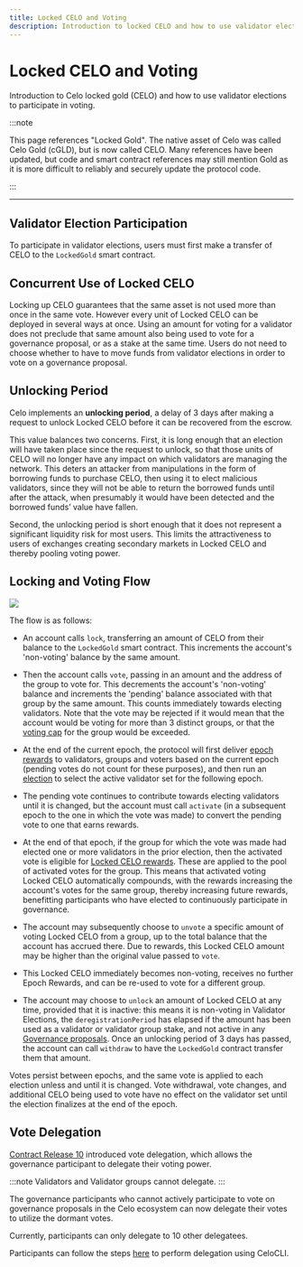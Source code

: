 ```yaml
---
title: Locked CELO and Voting
description: Introduction to locked CELO and how to use validator elections to participate in voting.
---
```


# Locked CELO and Voting

Introduction to Celo locked gold (CELO) and how to use validator elections to participate in voting.

:::note

This page references "Locked Gold". The native asset of Celo was called Celo Gold (cGLD), but is now called CELO. Many references have been updated, but code and smart contract references may still mention Gold as it is more difficult to reliably and securely update the protocol code.

:::

---

## Validator Election Participation

To participate in validator elections, users must first make a transfer of CELO to the `LockedGold` smart contract.

## Concurrent Use of Locked CELO

Locking up CELO guarantees that the same asset is not used more than once in the same vote. However every unit of Locked CELO can be deployed in several ways at once. Using an amount for voting for a validator does not preclude that same amount also being used to vote for a governance proposal, or as a stake at the same time. Users do not need to choose whether to have to move funds from validator elections in order to vote on a governance proposal.

## Unlocking Period

Celo implements an **unlocking period**, a delay of 3 days after making a request to unlock Locked CELO before it can be recovered from the escrow.

This value balances two concerns. First, it is long enough that an election will have taken place since the request to unlock, so that those units of CELO will no longer have any impact on which validators are managing the network. This deters an attacker from manipulations in the form of borrowing funds to purchase CELO, then using it to elect malicious validators, since they will not be able to return the borrowed funds until after the attack, when presumably it would have been detected and the borrowed funds’ value have fallen.

Second, the unlocking period is short enough that it does not represent a significant liquidity risk for most users. This limits the attractiveness to users of exchanges creating secondary markets in Locked CELO and thereby pooling voting power.

## Locking and Voting Flow

![](https://storage.googleapis.com/celo-website/docs/locked-gold-flow.jpg)

The flow is as follows:

- An account calls `lock`, transferring an amount of CELO from their balance to the `LockedGold` smart contract. This increments the account's 'non-voting' balance by the same amount.

- Then the account calls `vote`, passing in an amount and the address of the group to vote for. This decrements the account's 'non-voting' balance and increments the 'pending' balance associated with that group by the same amount. This counts immediately towards electing validators. Note that the vote may be rejected if it would mean that the account would be voting for more than 3 distinct groups, or that the [voting cap](/what-is-celo/about-celo-l1/protocol/pos/validator-elections#group-voting-caps) for the group would be exceeded.

- At the end of the current epoch, the protocol will first deliver [epoch rewards](/what-is-celo/about-celo-l1/protocol/pos/epoch-rewards) to validators, groups and voters based on the current epoch (pending votes do not count for these purposes), and then run an [election](/what-is-celo/about-celo-l1/protocol/pos/validator-elections) to select the active validator set for the following epoch.

- The pending vote continues to contribute towards electing validators until it is changed, but the account must call `activate` (in a subsequent epoch to the one in which the vote was made) to convert the pending vote to one that earns rewards.

- At the end of that epoch, if the group for which the vote was made had elected one or more validators in the prior election, then the activated vote is eligible for [Locked CELO rewards](/what-is-celo/about-celo-l1/protocol/pos/epoch-rewards-locked-gold). These are applied to the pool of activated votes for the group. This means that activated voting Locked CELO automatically compounds, with the rewards increasing the account's votes for the same group, thereby increasing future rewards, benefitting participants who have elected to continuously participate in governance.

- The account may subsequently choose to `unvote` a specific amount of voting Locked CELO from a group, up to the total balance that the account has accrued there. Due to rewards, this Locked CELO amount may be higher than the original value passed to `vote`.

- This Locked CELO immediately becomes non-voting, receives no further Epoch Rewards, and can be re-used to vote for a different group.

- The account may choose to `unlock` an amount of Locked CELO at any time, provided that it is inactive: this means it is non-voting in Validator Elections, the `deregistrationPeriod` has elapsed if the amount has been used as a validator or validator group stake, and not active in any [Governance proposals](/what-is-celo/using-celo/protocol/governance/overview/). Once an unlocking period of 3 days has passed, the account can call `withdraw` to have the `LockedGold` contract transfer them that amount.

Votes persist between epochs, and the same vote is applied to each election unless and until it is changed. Vote withdrawal, vote changes, and additional CELO being used to vote have no effect on the validator set until the election finalizes at the end of the epoch.

## Vote Delegation

[Contract Release 10](https://github.com/celo-org/celo-monorepo/issues/10375) introduced vote delegation, which allows the governance participant to delegate their voting power.

:::note
Validators and Validator groups cannot delegate.
:::

The governance participants who cannot actively participate to vote on governance proposals in the Celo ecosystem can now delegate their votes to utilize the dormant votes.

Currently, participants can only delegate to 10 other delegatees.

Participants can follow the steps [here](/what-is-celo/using-celo/protocol/governance/voting-in-governance#vote-delegation) to perform delegation using CeloCLI.

